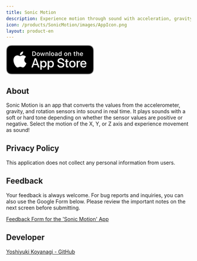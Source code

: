 ```yaml
---
title: Sonic Motion
description: Experience motion through sound with acceleration, gravity, and rotation!
icon: /products/SonicMotion/images/AppIcon.png
layout: product-en
---
```

[![Download on the App Store](/images/AppStoreUS.svg)](https://apps.apple.com/us/app/sonic-motion/id6736360866)

## About

Sonic Motion is an app that converts the values from the accelerometer, gravity, and rotation sensors into sound in real time. It plays sounds with a soft or hard tone depending on whether the sensor values are positive or negative. Select the motion of the X, Y, or Z axis and experience movement as sound!

## Privacy Policy

This application does not collect any personal information from users.

## Feedback

Your feedback is always welcome. For bug reports and inquiries, you can also use the Google Form below. Please review the important notes on the next screen before submitting.

[Feedback Form for the 'Sonic Motion' App](https://docs.google.com/forms/d/e/1FAIpQLSf-4l0EPrPw0COkxzXqek04OLlK5hKXaK6Aty36TbI9U-nQhQ/viewform?usp=sf_link)

## Developer

[Yoshiyuki Koyanagi - GitHub](https://github.com/moutend)
